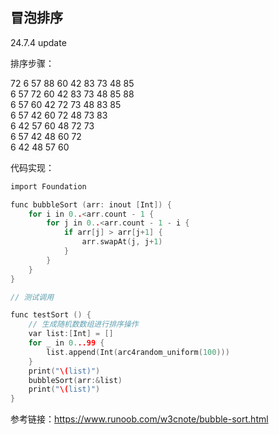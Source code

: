 ## 冒泡排序
24.7.4 update

排序步骤：

72 6 57 88 60 42 83 73 48 85  
6 57 72 60 42 83 73 48 85 88  
6 57 60 42 72 73 48 83 85   
6 57 42 60 72 48 73 83  
6 42 57 60 48 72 73  
6 57 42 48 60 72  
6 42 48 57 60 

代码实现：
```c
import Foundation

func bubbleSort (arr: inout [Int]) {
    for i in 0..<arr.count - 1 {
        for j in 0..<arr.count - 1 - i {
            if arr[j] > arr[j+1] {
                arr.swapAt(j, j+1)
            }
        }
    }
}

// 测试调用

func testSort () {
    // 生成随机数数组进行排序操作
    var list:[Int] = []
    for _ in 0...99 {
        list.append(Int(arc4random_uniform(100)))
    }
    print("\(list)")
    bubbleSort(arr:&list)
    print("\(list)")
}
```

参考链接：https://www.runoob.com/w3cnote/bubble-sort.html
